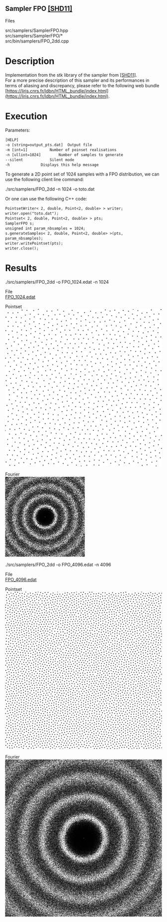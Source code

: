 Sampler FPO [[SHD11]](https://dl.acm.org/citation.cfm?id=2018345)
-------------------------------------------------------------------

Files

src/samplers/SamplerFPO.hpp  
src/samplers/SamplerFPO/*  
src/bin/samplers/FPO_2dd.cpp  

Description
===========

Implementation from the stk library of the sampler from [[SHD11]](https://dl.acm.org/citation.cfm?id=2018345).  
For a more precise description of this sampler and its performances in terms of aliasing and discrepancy, please refer to the following web bundle [https://liris.cnrs.fr/ldbn/HTML_bundle/index.html](https://liris.cnrs.fr/ldbn/HTML_bundle/index.html).

Execution
=========

Parameters:  

	[HELP]
	-o [string=output_pts.dat]	Output file
	-m [int=1]			Number of poinset realisations
	-n [ullint=1024]		Number of samples to generate
	--silent 			Silent mode
	-h 				Displays this help message
			

To generate a 2D point set of 1024 samples with a FPO distribution, we can use the following client line command:

 ./src/samplers/FPO_2dd -n 1024 -o toto.dat 

Or one can use the following C++ code:

    
    PointsetWriter< 2, double, Point<2, double> > writer;
    writer.open("toto.dat");
    Pointset< 2, double, Point<2, double> > pts;
    SamplerFPO s;
    unsigned int param_nbsamples = 1024;
    s.generateSamples< 2, double, Point<2, double> >(pts, param_nbsamples);
    writer.writePointset(pts);
    writer.close();
    			

Results
=======

 ./src/samplers/FPO_2dd -o FPO_1024.edat -n 1024 

File  
[FPO_1024.edat](data/FPO/FPO_1024.edat)

Pointset  
[![](data/FPO/FPO_1024.png)](data/FPO/FPO_1024.png)

Fourier  
[![](data/FPO/FPO_1024_fourier.png)](data/FPO/FPO_1024_fourier.png)

 ./src/samplers/FPO_2dd -o FPO_4096.edat -n 4096 

File  
[FPO_4096.edat](data/FPO/FPO_4096.edat)

Pointset  
[![](data/FPO/FPO_4096.png)](data/FPO/FPO_4096.png)

Fourier  
[![](data/FPO/FPO_4096_fourier.png)](data/FPO/FPO_4096_fourier.png)
